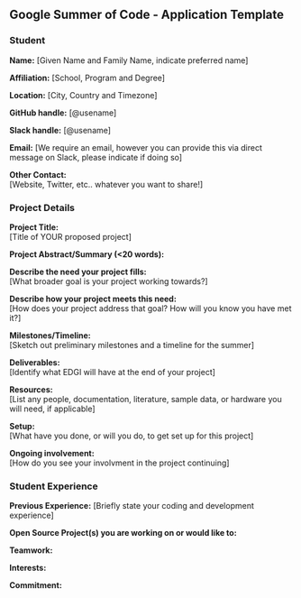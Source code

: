 ## Google Summer of Code - Application Template

### Student

**Name:** [Given Name and Family Name, indicate preferred name]

**Affiliation:** [School, Program and Degree]

**Location:** [City, Country and Timezone]

**GitHub handle:** [@usename]

**Slack handle:** [@usename]

**Email:** [We require an email, however you can provide this via direct message on Slack, please indicate if doing so]

**Other Contact:**  
[Website, Twitter, etc.. whatever you want to share!]

### Project Details

**Project Title:**  
[Title of YOUR proposed project]

**Project Abstract/Summary (<20 words):**  

**Describe the need your project fills:**  
[What broader goal is your project working towards?]

**Describe how your project meets this need:**  
[How does your project address that goal? How will you know you have met it?]

**Milestones/Timeline:**  
[Sketch out preliminary milestones and a timeline for the summer]

**Deliverables:**  
[Identify what EDGI will have at the end of your project]

**Resources:**  
[List any people, documentation, literature, sample data, or hardware you will need, if applicable]

**Setup:**  
[What have you done, or will you do, to get set up for this project]

**Ongoing involvement:**  
[How do you see your involvment in the project continuing]

### Student Experience

**Previous Experience:**
[Briefly state your coding and development experience]

**Open Source Project(s) you are working on or would like to:**

**Teamwork:**

**Interests:**

**Commitment:**
